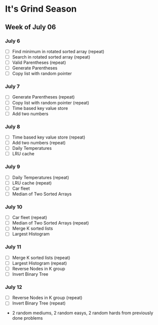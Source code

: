 # It's Grind Season

## Week of July 06

### July 6
- [ ] Find minimum in rotated sorted array (repeat)
- [ ] Search in rotated sorted array (repeat)
- [ ] Valid Parentheses (repeat)
- [ ] Generate Parentheses
- [ ] Copy list with random pointer

### July 7
- [ ] Generate Parentheses (repeat)
- [ ] Copy list with random pointer (repeat)
- [ ] Time based key value store
- [ ] Add two numbers

### July 8
- [ ] Time based key value store (repeat)
- [ ] Add two numbers (repeat)
- [ ] Daily Temperatures
- [ ] LRU cache

### July 9
- [ ] Daily Temperatures (repeat)
- [ ] LRU cache (repeat)
- [ ] Car fleet
- [ ] Median of Two Sorted Arrays

### July 10
- [ ] Car fleet (repeat)
- [ ] Median of Two Sorted Arrays (repeat)
- [ ] Merge K sorted lists
- [ ] Largest Histogram

### July 11
- [ ] Merge K sorted lists (repeat)
- [ ] Largest Histogram (repeat)
- [ ] Reverse Nodes in K group
- [ ] Invert Binary Tree

### July 12
- [ ] Reverse Nodes in K group (repeat)
- [ ] Invert Binary Tree (repeat)
- 2 random mediums, 2 random easys, 2 random hards from previously done problems
